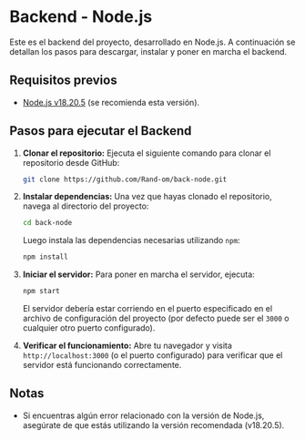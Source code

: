 # Backend - Node.js

Este es el backend del proyecto, desarrollado en Node.js. A continuación se detallan los pasos para descargar, instalar y poner en marcha el backend.

## Requisitos previos

- [Node.js v18.20.5](https://nodejs.org/en/) (se recomienda esta versión).

## Pasos para ejecutar el Backend

1. **Clonar el repositorio:**
   Ejecuta el siguiente comando para clonar el repositorio desde GitHub:

   ```bash
   git clone https://github.com/Rand-om/back-node.git
   ```

2. **Instalar dependencias:**
   Una vez que hayas clonado el repositorio, navega al directorio del proyecto:

   ```bash
   cd back-node
   ```

   Luego instala las dependencias necesarias utilizando `npm`:

   ```bash
   npm install
   ```

3. **Iniciar el servidor:**
   Para poner en marcha el servidor, ejecuta:

   ```bash
   npm start
   ```

   El servidor debería estar corriendo en el puerto especificado en el archivo de configuración del proyecto (por defecto puede ser el `3000` o cualquier otro puerto configurado).

4. **Verificar el funcionamiento:**
   Abre tu navegador y visita `http://localhost:3000` (o el puerto configurado) para verificar que el servidor está funcionando correctamente.

## Notas

- Si encuentras algún error relacionado con la versión de Node.js, asegúrate de que estás utilizando la versión recomendada (v18.20.5).
